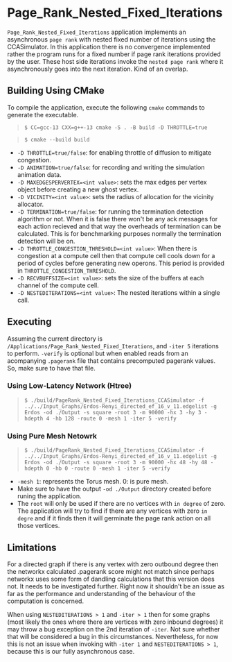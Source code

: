 # Page_Rank_Nested_Fixed_Iterations
`Page_Rank_Nested_Fixed_Iterations` application implements an asynchronous `page rank` with nested fixed number of iterations using the CCASimulator. In this application there is no convergence implemented rather the program runs for a fixed number if page rank iterations provided by the user. These host side iterations invoke the `nested page rank` where it asynchronously goes into the next iteration. Kind of an overlap.


## Building Using CMake
To compile the application, execute the following `cmake` commands to generate the executable.
> `$ CC=gcc-13 CXX=g++-13 cmake -S . -B build -D THROTTLE=true`

> `$ cmake --build build`

- `-D THROTTLE=true/false`: for enabling throttle of diffusion to mitigate congestion.
- `-D ANIMATION=true/false`: for recording and writing the simulation animation data.
- `-D MAXEDGESPERVERTEX=<int value>`: sets the max edges per vertex object before creating a new ghost vertex.
- `-D VICINITY=<int value>`: sets the radius of allocation for the vicinity allocator.
- `-D TERMINATION=true/false`: for running the termination detection algorithm or not. When it is false there won't be any ack messages for each action recieved and that way the overheads of termination can be calculated. This is for benchmarking purposes normally the termination detection will be on.
- `-D THROTTLE_CONGESTION_THRESHOLD=<int value>`: When there is congestion at a compute cell then that compute cell cools down for a period of cycles before generating new operons. This period is provided in `THROTTLE_CONGESTION_THRESHOLD`.
- `-D RECVBUFFSIZE=<int value>`: sets the size of the buffers at each channel of the compute cell.
- `-D NESTEDITERATIONS=<int value>`: The nested iterations within a single call.

## Executing
Assuming the current directory is `/Applications/Page_Rank_Nested_Fixed_Iterations`, and `-iter 5` iterations to perform. `-verify` is optional but when enabled reads from an acompanying `.pagerank` file that contains precomputed pagerank values. So, make sure to have that file.
### Using Low-Latency Network (Htree)
> `$ ./build/PageRank_Nested_Fixed_Iterations_CCASimulator -f ../../Input_Graphs/Erdos-Renyi_directed_ef_16_v_11.edgelist -g Erdos -od ./Output -s square -root 3 -m 90000 -hx 3 -hy 3 -hdepth 4 -hb 128 -route 0 -mesh 1 -iter 5 -verify`

### Using Pure Mesh Netowrk
> `$ ./build/PageRank_Nested_Fixed_Iterations_CCASimulator -f ../../Input_Graphs/Erdos-Renyi_directed_ef_16_v_11.edgelist -g Erdos -od ./Output -s square -root 3 -m 90000 -hx 48 -hy 48 -hdepth 0 -hb 0 -route 0 -mesh 1 -iter 5 -verify`

- `-mesh 1`: represents the Torus mesh. 0: is pure mesh.
- Make sure to have the output `-od ./Output` directory created before runing the application.
- The `root` will only be used if there are no vertices with `in degree` of zero. The application will try to find if there are any vertices with zero `in degre` and if it finds then it will germinate the page rank action on all those vertices.

## Limitations
For a directed graph if there is any vertex with zero outbound degree then the networkx calculated .pagerank score might not match since perhaps networkx uses some form of dandling calculations that this version does not. It needs to be investigated further. Right now it shouldn't be an issue as far as the performance and understanding of the behaviour of the computation is concerned.

When using `NESTEDITERATIONS > 1` and `-iter > 1` then for some graphs (most likely the ones where there are vertices with zero inbound degrees) it may throw a bug exception on the 2nd iteration of `-iter`. Not sure whether that will be considered a bug in this circumstances. Nevertheless, for now this is not an issue when invoking with `-iter 1` and `NESTEDITERATIONS > 1`, because this is our fully asynchronous case.